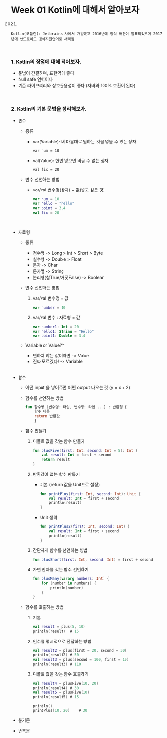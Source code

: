 # Week 01 Kotlin에 대해서 알아보자

2021.

`Kotlin(코틀린): Jetbrains 사에서 개발했고 2016년에 정식 버젼이 발표되었으며 2017년에 안드로이드 공식지원언어로 채택됨`

<br>

### 1. Kotlin의 장점에 대해 적어보자.

* 문법이 간결하며, 표현역이 좋다
* Null safe 언어이다
* 기존 라이브러리와 상호운용성이 좋다 (자바와 100% 호환이 된다)

<br>

### 2. Kotlin의 기본 문법을 정리해보자.

* 변수

  * 종류

    * var(Variable): 내 마음대로 원하는 것을 넣을 수 있는 상자

      `var num = 10`

    * val(Value): 한번 넣으면 바꿀 수 없는 상자 

      `val fix = 20`

  * 변수 선언하는 방법

    * var/val 변수명(상자) = 값(넣고 싶은 것)

      ```kotlin
      var num = 10
      var hello = "hello"
      var point = 3.4
      val fix = 20
      ```

  <br>

* 자료형

  * 종류

    * 정수형 -> Long > Int > Short > Byte
    * 실수형 -> Double > Float
    * 문자 -> Char
    * 문자열 -> String
    * 논리형(참True/거짓False) -> Boolean

  * 변수 선언하는 방법

    1. var/val 변수명 = 값

       ```kotlin
       var number = 10
       ```

    2. var/val 변수 : 자료형 = 값

       ```kotlin
       var number1: Int = 20
       var hello1: String = "Hello"
       var point1: Double = 3.4
       ```

  * Variable or Value??

    * 변하지 않는 값이라면 -> Value
    * 진짜 모르겠다! -> Variable

  <br>

* 함수

  * 어떤 input 을 넣어주면 어떤 output 나오는 것 (y = x + 2)

  * 함수를 선언하는 방법

    ```kotlin
    fun 함수명 (변수명: 타입, 변수명: 타입 ...) : 반환형 {
    	함수 내용
    	return 반환값
    	}
    ```

  * 함수 만들기

    1. 디폴트 값을 갖는 함수 만들기

       ```kotlin
       fun plusFive(first: Int, second: Int = 5): Int {
           val result: Int = first + second
           return result
       }
       ```

    2. 반환값이 없는 함수 만들기

       * 기본 (return 값을 Unit으로 설정)

         ```kotlin
         fun printPlus(first: Int, second: Int): Unit {
             val result: Int = first + second
             println(result)
         }
         ```

       * Unit 생략

         ```kotlin
         fun printPlus2(first: Int, second: Int) {
             val result: Int = first + second
             println(result)
         }
         ```

    3. 간단하게 함수를 선언하는 방법

       ```kotlin
       fun plusShort(first: Int, second: Int) = first + second
       ```

    4. 가변 인자를 갖는 함수 선언하기

       ```kotlin
       fun plusMany(vararg numbers: Int) {
           for (number in numbers) {
               println(number)
           }
       }
       ```

  * 함수를 호출하는 방법

    1. 기본

       ```kotlin
       val result = plus(5, 10)
       println(result)	# 15
       ```

    2. 인수를 명시적으로 전달하는 방법

       ```kotlin
       val result2 = plus(first = 20, second = 30)
       println(result2)	# 50
       val result3 = plus(second = 100, first = 10)
       println(result3)	# 110
       ```

    3. 디폴트 값을 갖는 함수 호출하기

       ```kotlin
       val result4 = plusFive(10, 20)
       println(result4)	# 30
       val result5 = plusFive(10)
       println(result5)	# 15
       
       println()
       printPlus(10, 20)	# 30
       ```

* 분기문

* 반복문